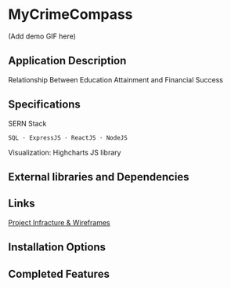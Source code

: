 # MyCrimeCompass
(Add demo GIF here)

## Application Description
Relationship Between Education Attainment and Financial Success

## Specifications
SERN Stack
    
    SQL ⋅ ExpressJS ⋅ ReactJS ⋅ NodeJS 

Visualization: Highcharts JS library

## External libraries and Dependencies

## Links
[Project Infracture & Wireframes](https://miro.com/app/board/o9J_lxhSUbA=/)

## Installation Options

## Completed Features
